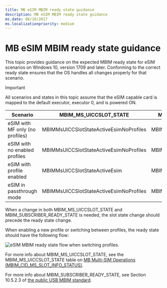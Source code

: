 ```yaml
---
title: MB eSIM MBIM ready state guidance
description: MB eSIM MBIM ready state guidance
ms.date: 08/10/2017
ms.localizationpriority: medium
---
```


# MB eSIM MBIM ready state guidance

This topic provides guidance on the expected MBIM ready state for eSIM scenarios on Windows 10, version 1709 and later. Conforming to the correct ready state ensures that the OS handles all changes properly for that scenario. 

> [!IMPORTANT]
> All scenarios and states in this topic assume that the eSIM capable card is mapped to the default executor, executor 0, and is powered ON.

| Scenario | MBIM_MS_UICCSLOT_STATE | MBIM_SUBSCRIBER_READY_STATE |
| --- | --- | --- |
| eSIM with MF only (no profiles) | MBIMMsUICCSlotStateActiveEsimNoProfiles | MBIMSubscriberReadyStateNoEsimProfile |
| eSIM with no enabled profiles | MBIMMsUICCSlotStateActiveEsimNoProfiles | MBIMSubscriberReadyStateNoEsimProfile |
| eSIM with profile enabled | MBIMMsUICCSlotStateActiveEsim | MBIMSubscriberReadyStateInitialized |
| eSIM in passthrough mode | MBIMMsUICCSlotStateActiveEsimNoProfiles | MBIMSubscriberReadyStateNotInitialized |

When a change in both MBIM_MS_UICCSLOT_STATE and MBIM_SUBSCRIBER_READY_STATE is needed, the slot state change should precede the ready state change. 

When enabling a new profile or switching between profiles, the ready state should have the following flow:

![eSIM MBIM ready state flow when switching profiles.](images/esim_mbim_ready_state_flow.png "eSIM MBIM ready state flow when switching profiles")

For more info about MBIM_MS_UICCSLOT_STATE, see the MBIM_MS_UICCSLOT_STATE table on [MB Multi-SIM Operations (MBIM_CID_MS_SLOT_INFO_STATUS)](mb-multi-sim-operations.md).

For more info about MBIM_SUBSCRIBER_READY_STATE, see Section 10.5.2.3 of [the public USB MBIM standard](https://www.usb.org/document-library/mobile-broadband-interface-model-v10-errata-1-and-adopters-agreement).

